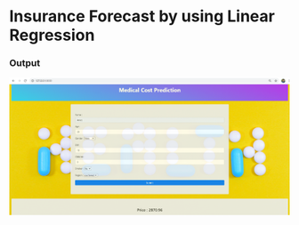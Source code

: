 # Insurance Forecast by using Linear Regression


### Output
<img src="Screenshoot/output.png" width="600">
